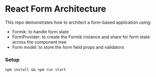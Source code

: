 # React Form Architecture

This repo demonstrates how to architect a form-based application using:

- Formik: to handle form state
- FormProvider: to create the Formik instance and share for form state across the component tree
- Form model: to store the form field props and validators

### Setup

```
npm install && npm run start
```
